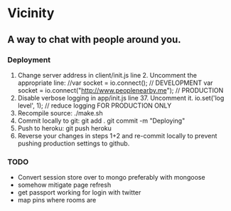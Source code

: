 Vicinity
===============
## 	A way to chat with people around you.

### Deployment

1. Change server address in client/init.js line 2. Uncomment the appropriate line:
	//var socket = io.connect(); // DEVELOPMENT
	var socket = io.connect("http://www.peoplenearby.me"); // PRODUCTION
2. Disable verbose logging in app/init.js line 37. Uncomment it.
	io.set('log level', 1); // reduce logging FOR PRODUCTION ONLY
3. Recompile source:
	./make.sh
4. Commit locally to git:
	git add .
	git commit -m "Deploying"
5. Push to heroku:
	git push heroku
6. Reverse your changes in steps 1+2 and re-commit locally to prevent pushing production settings to github.

### TODO

* Convert session store over to mongo preferably with mongoose
* somehow mitigate page refresh
* get passport working for login with twitter
* map pins where rooms are
